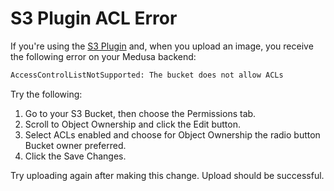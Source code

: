 # S3 Plugin ACL Error

If you're using the [S3 Plugin](../plugins/file-service/s3.md) and, when you upload an image, you receive the following error on your Medusa backend:

```bash noReport
AccessControlListNotSupported: The bucket does not allow ACLs
```

Try the following:

1. Go to your S3 Bucket, then choose the Permissions tab.
2. Scroll to Object Ownership and click the Edit button.
3. Select ACLs enabled and choose for Object Ownership the radio button Bucket owner preferred.
4. Click the Save Changes.

Try uploading again after making this change. Upload should be successful.
